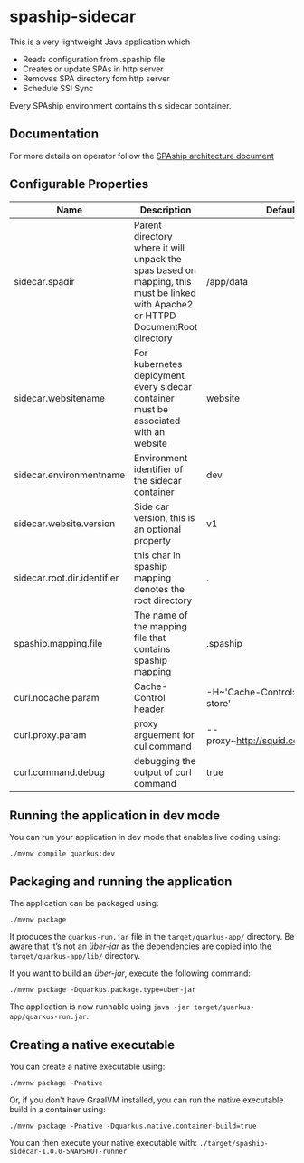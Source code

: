 # spaship-sidecar

This is a very lightweight Java application which 
* Reads configuration from .spaship file 
* Creates or update SPAs in http server
* Removes SPA directory fom http server
* Schedule SSI Sync

Every SPAship environment contains this sidecar container.

## Documentation

For more details on operator follow the [SPAship architecture document](https://spaship.io#sidecar)


## Configurable Properties
| Name | Description | Default value
| --- | ----------- | ----------- |
| sidecar.spadir | Parent directory where it will unpack the spas based on mapping, this must be linked with Apache2 or HTTPD  DocumentRoot directory| /app/data|
| sidecar.websitename | For kubernetes deployment every sidecar container must be associated with an website | website|
| sidecar.environmentname | Environment identifier of the sidecar container | dev|
| sidecar.website.version | Side car version, this is an optional property |v1 |
| sidecar.root.dir.identifier | this char in spaship mapping denotes the root directory |. |
| spaship.mapping.file | The name of the mapping file that contains spaship mapping | .spaship|
| curl.nocache.param | Cache-Control header  | -H~'Cache-Control: no-cache, no-store'|
| curl.proxy.param | proxy arguement for cul command | --proxy~http://squid.corp.redhat.com:3128|
| curl.command.debug | debugging the output of curl command | true|


## Running the application in dev mode

You can run your application in dev mode that enables live coding using:

```shell script
./mvnw compile quarkus:dev
```


## Packaging and running the application

The application can be packaged using:

```shell script
./mvnw package
```

It produces the `quarkus-run.jar` file in the `target/quarkus-app/` directory. Be aware that it’s not an _über-jar_ as
the dependencies are copied into the `target/quarkus-app/lib/` directory.

If you want to build an _über-jar_, execute the following command:

```shell script
./mvnw package -Dquarkus.package.type=uber-jar
```

The application is now runnable using `java -jar target/quarkus-app/quarkus-run.jar`.

## Creating a native executable

You can create a native executable using:

```shell script
./mvnw package -Pnative
```

Or, if you don't have GraalVM installed, you can run the native executable build in a container using:

```shell script
./mvnw package -Pnative -Dquarkus.native.container-build=true
```

You can then execute your native executable with: `./target/spaship-sidecar-1.0.0-SNAPSHOT-runner`

